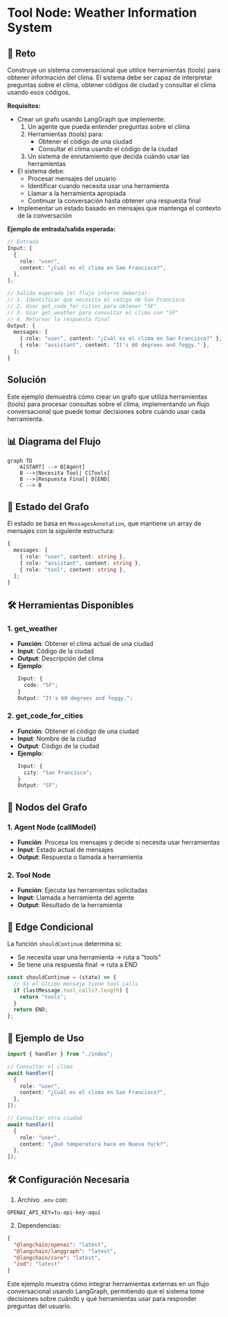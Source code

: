 # Tool Node: Weather Information System

## 🎯 Reto

Construye un sistema conversacional que utilice herramientas (tools) para obtener información del clima. El sistema debe ser capaz de interpretar preguntas sobre el clima, obtener códigos de ciudad y consultar el clima usando esos códigos.

**Requisitos:**

- Crear un grafo usando LangGraph que implemente:
  1. Un agente que pueda entender preguntas sobre el clima
  2. Herramientas (tools) para:
     - Obtener el código de una ciudad
     - Consultar el clima usando el código de la ciudad
  3. Un sistema de enrutamiento que decida cuándo usar las herramientas
- El sistema debe:
  - Procesar mensajes del usuario
  - Identificar cuando necesita usar una herramienta
  - Llamar a la herramienta apropiada
  - Continuar la conversación hasta obtener una respuesta final
- Implementar un estado basado en mensajes que mantenga el contexto de la conversación

**Ejemplo de entrada/salida esperada:**

```typescript
// Entrada
Input: [
  {
    role: "user",
    content: "¿Cuál es el clima en San Francisco?",
  },
];

// Salida esperada (el flujo interno debería):
// 1. Identificar que necesita el código de San Francisco
// 2. Usar get_code_for_cities para obtener "SF"
// 3. Usar get_weather para consultar el clima con "SF"
// 4. Retornar la respuesta final
Output: {
  messages: [
    { role: "user", content: "¿Cuál es el clima en San Francisco?" },
    { role: "assistant", content: "It's 60 degrees and foggy." },
  ];
}
```

## Solución

Este ejemplo demuestra cómo crear un grafo que utiliza herramientas (tools) para procesar consultas sobre el clima, implementando un flujo conversacional que puede tomar decisiones sobre cuándo usar cada herramienta.

## 📊 Diagrama del Flujo

```mermaid
graph TD
    A[START] --> B[Agent]
    B -->|Necesita Tool| C[Tools]
    B -->|Respuesta Final| D[END]
    C --> B
```

## 🔄 Estado del Grafo

El estado se basa en `MessagesAnnotation`, que mantiene un array de mensajes con la siguiente estructura:

```typescript
{
  messages: [
    { role: "user", content: string },
    { role: "assistant", content: string },
    { role: "tool", content: string },
  ];
}
```

## 🛠️ Herramientas Disponibles

### 1. get_weather

- **Función**: Obtener el clima actual de una ciudad
- **Input**: Código de la ciudad
- **Output**: Descripción del clima
- **Ejemplo**:
  ```typescript
  Input: {
    code: "SF";
  }
  Output: "It's 60 degrees and foggy.";
  ```

### 2. get_code_for_cities

- **Función**: Obtener el código de una ciudad
- **Input**: Nombre de la ciudad
- **Output**: Código de la ciudad
- **Ejemplo**:
  ```typescript
  Input: {
    city: "San Francisco";
  }
  Output: "SF";
  ```

## 🎯 Nodos del Grafo

### 1. Agent Node (callModel)

- **Función**: Procesa los mensajes y decide si necesita usar herramientas
- **Input**: Estado actual de mensajes
- **Output**: Respuesta o llamada a herramienta

### 2. Tool Node

- **Función**: Ejecuta las herramientas solicitadas
- **Input**: Llamada a herramienta del agente
- **Output**: Resultado de la herramienta

## 🔀 Edge Condicional

La función `shouldContinue` determina si:

- Se necesita usar una herramienta → ruta a "tools"
- Se tiene una respuesta final → ruta a END

```typescript
const shouldContinue = (state) => {
  // Si el último mensaje tiene tool_calls
  if (lastMessage.tool_calls?.length) {
    return "tools";
  }
  return END;
};
```

## 📝 Ejemplo de Uso

```typescript
import { handler } from "./index";

// Consultar el clima
await handler([
  {
    role: "user",
    content: "¿Cuál es el clima en San Francisco?",
  },
]);

// Consultar otra ciudad
await handler([
  {
    role: "user",
    content: "¿Qué temperatura hace en Nueva York?",
  },
]);
```

## 🛠️ Configuración Necesaria

1. Archivo `.env` con:

```
OPENAI_API_KEY=tu-api-key-aquí
```

2. Dependencias:

```json
{
  "@langchain/openai": "latest",
  "@langchain/langgraph": "latest",
  "@langchain/core": "latest",
  "zod": "latest"
}
```

Este ejemplo muestra cómo integrar herramientas externas en un flujo conversacional usando LangGraph, permitiendo que el sistema tome decisiones sobre cuándo y qué herramientas usar para responder preguntas del usuario.
